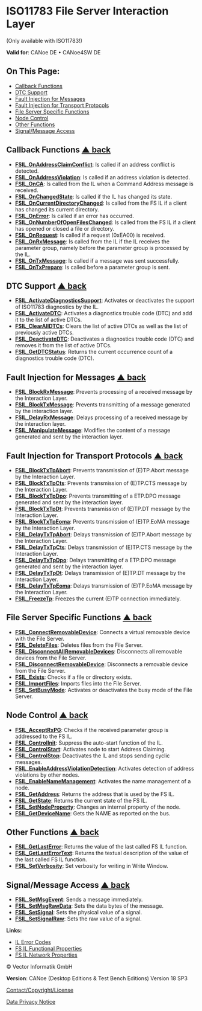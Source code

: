 # ISO11783 File Server Interaction Layer

(Only available with ISO11783!)

**Valid for**: CANoe DE • CANoe4SW DE

## On This Page:

- [Callback Functions](#Callback)
- [DTC Support](#DiagnosticFunctions)
- [Fault Injection for Messages](#FaultInjection)
- [Fault Injection for Transport Protocols](#FaultInjectionTP)
- [File Server Specific Functions](#FileServerSpecific)
- [Node Control](#Node)
- [Other Functions](#Other)
- [Signal/Message Access](#Signal/M)

## Callback Functions [▲ back](#Shortcuts)

- **[FSIL_OnAddressClaimConflict](Functions/CAPLfunctionIso11783FSILOnAddressClaimConflict.md)**: Is called if an address conflict is detected.
- **[FSIL_OnAddressViolation](Functions/CAPLfunctionIso11783FSILOnAddressViolation.md)**: Is called if an address violation is detected.
- **[FSIL_OnCA](Functions/CAPLfunctionIso11783FSILOnCA.md)**: Is called from the IL when a Command Address message is received.
- **[FSIL_OnChangedState](Functions/CAPLfunctionIso11783FSILOnChangedState.md)**: Is called if the IL has changed its state.
- **[FSIL_OnCurrentDirectoryChanged](Functions/CAPLfunctionIso11783FSILOnCurrentDirectoryChanged.md)**: Is called from the FS IL if a client has changed its current directory.
- **[FSIL_OnError](Functions/CAPLfunctionIso11783FSILOnError.md)**: Is called if an error has occurred.
- **[FSIL_OnNumberOfOpenFilesChanged](Functions/CAPLfunctionIso11783FSILOnNumberOfOpenFilesChanged.md)**: Is called from the FS IL if a client has opened or closed a file or directory.
- **[FSIL_OnRequest](Functions/CAPLfunctionIso11783FSILOnRequest.md)**: Is called if a request (0xEA00) is received.
- **[FSIL_OnRxMessage](Functions/CAPLfunctionIso11783FSILOnRxMessage.md)**: Is called from the IL if the IL receives the parameter group, namely before the parameter group is processed by the IL.
- **[FSIL_OnTxMessage](Functions/CAPLfunctionIso11783FSILOnTxMessage.md)**: Is called if a message was sent successfully.
- **[FSIL_OnTxPrepare](Functions/CAPLfunctionIso11783FSILOnTxPrepare.md)**: Is called before a parameter group is sent.

## DTC Support [▲ back](#Shortcuts)

- **[FSIL_ActivateDiagnosticsSupport](Functions/CAPLfunctionIso11783FSILActivateDiagnosticsSupport.md)**: Activates or deactivates the support of ISO11783 diagnostics by the IL.
- **[FSIL_ActivateDTC](Functions/CAPLfunctionIso11783FSILActivateDTC.md)**: Activates a diagnostics trouble code (DTC) and add it to the list of active DTCs.
- **[FSIL_ClearAllDTCs](Functions/CAPLfunctionIso11783FSILClearAllDTCs.md)**: Clears the list of active DTCs as well as the list of previously active DTCs.
- **[FSIL_DeactivateDTC](Functions/CAPLfunctionIso11783FSILDeactivateDTC.md)**: Deactivates a diagnostics trouble code (DTC) and removes it from the list of active DTCs.
- **[FSIL_GetDTCStatus](Functions/CAPLfunctionIso11783FSILGetDTCStatus.md)**: Returns the current occurrence count of a diagnostics trouble code (DTC).

## Fault Injection for Messages [▲ back](#Shortcuts)

- **[FSIL_BlockRxMessage](Functions/CAPLfunctionIso11783FSILBlockRxMessage.md)**: Prevents processing of a received message by the Interaction Layer.
- **[FSIL_BlockTxMessage](Functions/CAPLfunctionIso11783FSILBlockTxMessage.md)**: Prevents transmitting of a message generated by the interaction layer.
- **[FSIL_DelayRxMessage](Functions/CAPLfunctionIso11783FSILDelayRxMessage.md)**: Delays processing of a received message by the interaction layer.
- **[FSIL_ManipulateMessage](Functions/CAPLfunctionIso11783FSILManipulateMessage.md)**: Modifies the content of a message generated and sent by the interaction layer.

## Fault Injection for Transport Protocols [▲ back](#Shortcuts)

- **[FSIL_BlockTxTpAbort](Functions/CAPLfunctionIso11783FSILBlockTxTpAbort.md)**: Prevents transmission of (E)TP.Abort message by the Interaction Layer.
- **[FSIL_BlockTxTpCts](Functions/CAPLfunctionIso11783FSILBlockTxTpCts.md)**: Prevents transmission of (E)TP.CTS message by the Interaction Layer.
- **[FSIL_BlockTxTpDpo](Functions/CAPLfunctionIso11783FSILBlockTxTpDpo.md)**: Prevents transmitting of a ETP.DPO message generated and sent by the interaction layer.
- **[FSIL_BlockTxTpDt](Functions/CAPLfunctionIso11783FSILBlockTxTpDt.md)**: Prevents transmission of (E)TP.DT message by the Interaction Layer.
- **[FSIL_BlockTxTpEoma](Functions/CAPLfunctionIso11783FSILBlockTxTpEoma.md)**: Prevents transmission of (E)TP.EoMA message by the Interaction Layer.
- **[FSIL_DelayTxTpAbort](Functions/CAPLfunctionIso11783FSILDelayTxTpAbort.md)**: Delays transmission of (E)TP.Abort message by the Interaction Layer.
- **[FSIL_DelayTxTpCts](Functions/CAPLfunctionIso11783FSILDelayTxTpCts.md)**: Delays transmission of (E)TP.CTS message by the Interaction Layer.
- **[FSIL_DelayTxTpDpo](Functions/CAPLfunctionIso11783FSILDelayTxTpDpo.md)**: Delays transmitting of a ETP.DPO message generated and sent by the interaction layer.
- **[FSIL_DelayTxTpDt](Functions/CAPLfunctionIso11783FSILDelayTxTpDt.md)**: Delays transmission of (E)TP.DT message by the Interaction Layer.
- **[FSIL_DelayTxTpEoma](Functions/CAPLfunctionIso11783FSILDelayTxTpEoma.md)**: Delays transmission of (E)TP.EoMA message by the Interaction Layer.
- **[FSIL_FreezeTp](Functions/CAPLfunctionIso11783FSILFreezeTp.md)**: Freezes the current (E)TP connection immediately.

## File Server Specific Functions [▲ back](#Shortcuts)

- **[FSIL_ConnectRemovableDevice](Functions/CAPLfunctionIso11783FSILConnectRemovableDevice.md)**: Connects a virtual removable device with the File Server.
- **[FSIL_DeleteFiles](Functions/CAPLfunctionIso11783FSILDeleteFiles.md)**: Deletes files from the File Server.
- **[FSIL_DisconnectAllRemovableDevices](Functions/CAPLfunctionIso11783FSILDisconnectAllRemovableDevices.md)**: Disconnects all removable devices from the File Server.
- **[FSIL_DisconnectRemovableDevice](Functions/CAPLfunctionIso11783FSILDisconnectRemovableDevice.md)**: Disconnects a removable device from the File Server.
- **[FSIL_Exists](Functions/CAPLfunctionIso11783FSILExists.md)**: Checks if a file or directory exists.
- **[FSIL_ImportFiles](Functions/CAPLfunctionIso11783FSILImportFiles.md)**: Imports files into the File Server.
- **[FSIL_SetBusyMode](Functions/CAPLfunctionIso11783FSILSetBusyMode.md)**: Activates or deactivates the busy mode of the File Server.

## Node Control [▲ back](#Shortcuts)

- **[FSIL_AcceptRxPG](Functions/CAPLfunctionIso11783FSILAcceptRxPG.md)**: Checks if the received parameter group is addressed to the FS IL.
- **[FSIL_ControlInit](Functions/CAPLfunctionIso11783FSILControlInit.md)**: Suppress the auto-start function of the IL.
- **[FSIL_ControlStart](Functions/CAPLfunctionIso11783FSILControlStart.md)**: Activates node to start Address Claiming.
- **[FSIL_ControlStop](Functions/CAPLfunctionIso11783FSILControlStop.md)**: Deactivates the IL and stops sending cyclic messages.
- **[FSIL_EnableAddressViolationDetection](Functions/CAPLfunctionIso11783FSILEnableAddressViolationDetection.md)**: Activates detection of address violations by other nodes.
- **[FSIL_EnableNameManagement](Functions/CAPLfunctionIso11783FSILEnableNameManagement.md)**: Activates the name management of a node.
- **[FSIL_GetAddress](Functions/CAPLfunctionIso11783FSILGetAddress.md)**: Returns the address that is used by the FS IL.
- **[FSIL_GetState](Functions/CAPLfunctionIso11783FSILGetState.md)**: Returns the current state of the FS IL.
- **[FSIL_SetNodeProperty](Functions/CAPLfunctionIso11783FSILSetNodeProperty.md)**: Changes an internal property of the node.
- **[FSIL_GetDeviceName](Functions/CAPLfunctionIso11783FSILGetDeviceName.md)**: Gets the NAME as reported on the bus.

## Other Functions [▲ back](#Shortcuts)

- **[FSIL_GetLastError](Functions/CAPLfunctionIso11783FSILGetLastError.md)**: Returns the value of the last called FS IL function.
- **[FSIL_GetLastErrorText](Functions/CAPLfunctionIso11783FSILGetLastErrorText.md)**: Returns the textual description of the value of the last called FS IL function.
- **[FSIL_SetVerbosity](Functions/CAPLfunctionIso11783FSILSetVerbosity.md)**: Set verbosity for writing in Write Window.

## Signal/Message Access [▲ back](#Shortcuts)

- **[FSIL_SetMsgEvent](Functions/CAPLfunctionIso11783FSILSetMsgEvent.md)**: Sends a message immediately.
- **[FSIL_SetMsgRawData](Functions/CAPLfunctionIso11783FSILSetMsgRawData.md)**: Sets the data bytes of the message.
- **[FSIL_SetSignal](Functions/CAPLfunctionIso11783FSILSetSignal.md)**: Sets the physical value of a signal.
- **[FSIL_SetSignalRaw](Functions/CAPLfunctionIso11783FSILSetSignalRaw.md)**: Sets the raw value of a signal.

**Links:**

- [IL Error Codes](../../CAPLfunctionsISOj1939ErrorCodes.md)
- [FS IL Functional Properties](CAPLfunctionsISOILFSProperties.md)
- [FS IL Network Properties](CAPLfunctionsISOILFSNetworkProperties.md)

© Vector Informatik GmbH

**Version**: CANoe (Desktop Editions & Test Bench Editions) Version 18 SP3

[Contact/Copyright/License](../../../Shared/ContactCopyrightLicense.md)

[Data Privacy Notice](https://www.vector.com/int/en/company/get-info/privacy-policy/)
